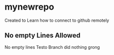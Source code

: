 # mynewrepo
Created to Learn  how to connect to github remotely

## No empty Lines Allowed
No empty lines
Testo Branch did nothing grong
